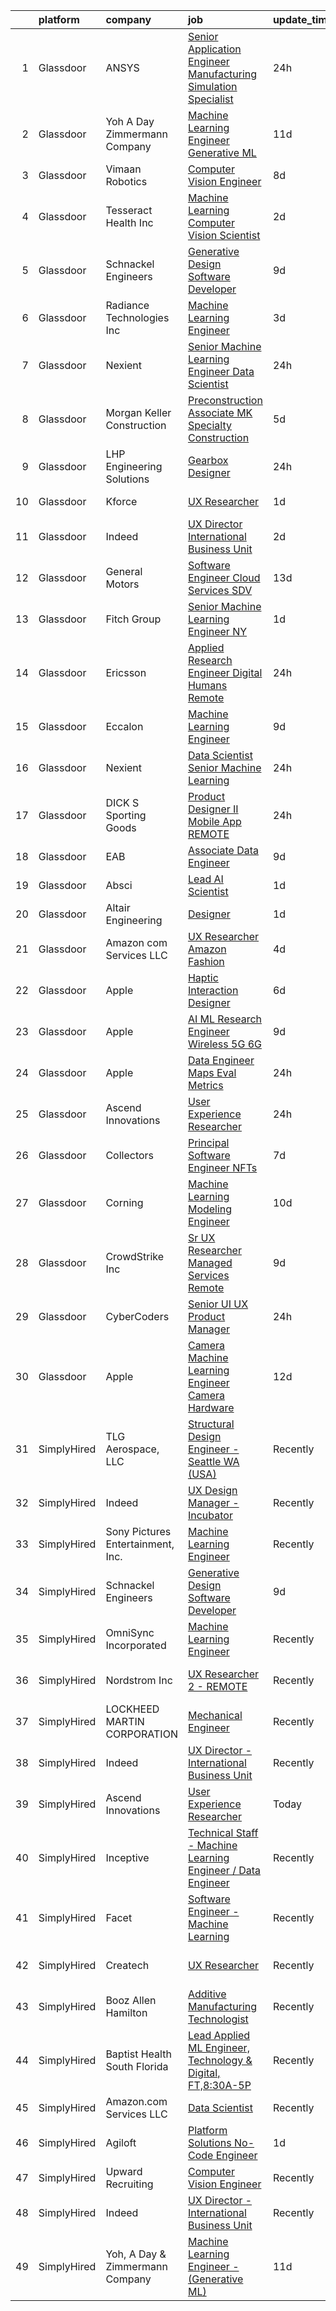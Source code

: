 

|    | platform    | company                           | job                                                                                                                                                                                                                                                                                                                                                                                                                                                                                                                                                                                                                                                                                                                                                                                                                                                                                                                                                                                                                                                                                                                                                                                                                                                                                                                                                                                                  | update_time   | location                   |
|---:|:------------|:----------------------------------|:-----------------------------------------------------------------------------------------------------------------------------------------------------------------------------------------------------------------------------------------------------------------------------------------------------------------------------------------------------------------------------------------------------------------------------------------------------------------------------------------------------------------------------------------------------------------------------------------------------------------------------------------------------------------------------------------------------------------------------------------------------------------------------------------------------------------------------------------------------------------------------------------------------------------------------------------------------------------------------------------------------------------------------------------------------------------------------------------------------------------------------------------------------------------------------------------------------------------------------------------------------------------------------------------------------------------------------------------------------------------------------------------------------|:--------------|:---------------------------|
|  1 | Glassdoor   | ANSYS                             | [Senior Application Engineer   Manufacturing Simulation Specialist](https://www.glassdoor.com/partner/jobListing.htm?pos=107&ao=1110586&s=58&guid=0000018205c231508738e60242989990&src=GD_JOB_AD&t=SR&vt=w&cs=1_9c8202bd&cb=1657953989326&jobListingId=1008007293644&cpc=AC285F3A3ECA6BB0&jrtk=3-0-1g82s4cd0kbmb801-1g82s4cdhgsrn800-21c2375bc4b679a4--6NYlbfkN0C1CYJ5HQK12A7y0ZBhFhW3e-LGRaOWowYCOYawr20fAEqcDIfPVtibm8xm15mGcS_lo3e3_y55i-iNl6kLvH8sNJQ3JC3naHHw13crspdD4xI4_lTxCJ3M6a_C482OGnJYiTDpzdKBLvnYByxtMyC4YOdJgj09_L-VGI36NDsSpm4eevkWl7p-nYKBQplAr2DwnAOjHD2IhDc5FeNGdoLpld1UMiZcykQxZAeVacwSMlZP1S2FoNu8eC6lWKmm9NHa3ykVbxZnrc2PMjK8MQ9d9Z8AuYw1aRabY-aOQ253mqSKotaYhLUbQAvkTSbZwECCAxJ8d3mZ7YxWrc3LfgEzvXZebkJZ2ZvQ2hu8fCXXpwUowWsgv7fu5CQGWzFIi8GYg6yvnNwZdBAiiJ05C9hPnQAtD7Yb_nv2hoJ8gw-kc_5CrlDm69Ra3zvZ4A9l1Y-odQskKLP-aYrS7adzRKubhMdSZg6jeBt6Pu8fVHzlD9pJYjjvHEJpu7Nfr78y1RCQMFEAH3WmjTqi4Sv5uT_1GscdredVWZRu3GyItnTegP1odHO7vH6c)                                                                                                                                                                                                                                                                                                                                                                                                                                              | 24h           | Evanston, IL               |
|  2 | Glassdoor   | Yoh  A Day   Zimmermann Company   | [Machine Learning Engineer    Generative ML ](https://www.glassdoor.com/partner/jobListing.htm?pos=102&ao=1110586&s=58&guid=0000018205c231508738e60242989990&src=GD_JOB_AD&t=SR&vt=w&ea=1&cs=1_79e4183e&cb=1657953989325&jobListingId=1007982759644&cpc=AF770993EC679D41&jrtk=3-0-1g82s4cd0kbmb801-1g82s4cdhgsrn800-3ef156ec08f33186--6NYlbfkN0Ae6Qmv8rNb3d5rEsMPL_plhvilYeiJERi7JqghURwQ9bq2mHgMGRGPHap0kt02TPhHoArRrIPDXB0Fm3NSxLJwWlAXpSoHydXD7YYEjQfYp-wt_j4lfGDfKIbzND_9EtD4wiBxpi_5Fu1gPRC5CvPWqwejtozptTMLVK4J_uv5kUAtnlLbzUmWKd_KCmvd5xJZ0cq3DpCZdfXgPupBWbv7ET_eN7L8-REp6uzMKHtXuKev-sdPtCyyECP7hvYdMDNwnVB2M21BIbyM95yR_Ps4IK7HEUffD7dvFjVGaxfl67U2jOibL6xDaBVH7ysTBdYoeMWlzb1KIFAz5G8HZ_eLj8Pt4z8VTjKWfe2mNeFV7qRBHDxZKBb56ijkIlZH9Vu001zxWIuCkz9ulhXdFdadiVWpV4cbBWBgaYsuUyDU1-Z_0qhoPlkYk6_dDBqEy3vQaU-7oujl-D7KCgXUJelVqbCq3MZsCpWJsV_ArJPU4g%3D%3D)                                                                                                                                                                                                                                                                                                                                                                                                                                                                                                                                   | 11d           | Mountain View, CA          |
|  3 | Glassdoor   | Vimaan Robotics                   | [Computer Vision Engineer](https://www.glassdoor.com/partner/jobListing.htm?pos=121&ao=1136043&s=58&guid=0000018205c231508738e60242989990&src=GD_JOB_AD&t=SR&vt=w&cs=1_34be3045&cb=1657953989327&jobListingId=1007990218816&jrtk=3-0-1g82s4cd0kbmb801-1g82s4cdhgsrn800-478aadadec11aaa1-)                                                                                                                                                                                                                                                                                                                                                                                                                                                                                                                                                                                                                                                                                                                                                                                                                                                                                                                                                                                                                                                                                                            | 8d            | Santa Clara, CA            |
|  4 | Glassdoor   | Tesseract Health  Inc             | [Machine Learning Computer Vision Scientist](https://www.glassdoor.com/partner/jobListing.htm?pos=129&ao=1136043&s=58&guid=0000018205c231508738e60242989990&src=GD_JOB_AD&t=SR&vt=w&ea=1&cs=1_448a9e50&cb=1657953989328&jobListingId=1008002710891&jrtk=3-0-1g82s4cd0kbmb801-1g82s4cdhgsrn800-fd7670455c9a02f9-)                                                                                                                                                                                                                                                                                                                                                                                                                                                                                                                                                                                                                                                                                                                                                                                                                                                                                                                                                                                                                                                                                     | 2d            | Remote                     |
|  5 | Glassdoor   | Schnackel Engineers               | [Generative Design Software Developer](https://www.glassdoor.com/partner/jobListing.htm?pos=101&ao=1110586&s=58&guid=0000018205c231508738e60242989990&src=GD_JOB_AD&t=SR&vt=w&ea=1&cs=1_d961c6d4&cb=1657953989325&jobListingId=1007987458836&cpc=25F7D4ABB6558D0F&jrtk=3-0-1g82s4cd0kbmb801-1g82s4cdhgsrn800-7e547bc3bbec425b--6NYlbfkN0BrTPNwjDoELvBVia9gkET74rNEsU_fi4RRK14NiMbuskwBmYiUl43ITcLe-zL9azDC2bpr2SCa5atbsWtVarJGFgRc_UdXsaXv9eSq5MhWIbYHXS2iNjxtl57jP_-YbQkWhoL7t-RZsYxZUoCrAWVDMEXxgRFdx9CQTy9-cnfIsIM4DpLEIpgy2J1BXSAbDobHUgykQd0Lbc1zCXm0oqgpKYezVY97UEk3LWUPiMpi6f-TmNsMKKLsfDJPwFPxPsiHU0XqNY8_SG5fZsDLJyqzxzlrX53lhDISHHuy3A7Gs43Sy_lVDtrO1jPtX9eu1GEuni_ersaNgDIy2yo6b71O4gv8Wg_iVsDyxp3bdgAEIh3zXux7GFaNhtXkVVRItNqQl5KLwsI1BZCsySmbGYdvQb30qgxCd2kaK27QZBnJ7mD7N_SmQFlnLRju_5XUbVFH6udSTGEffyjy63RidN91gBKQ6dH8rQv2eZPXDII9ZOBbdcM9RSMUvcFfBalmpf9aySlWZdhF8EBXHNkFqeHjcQcV9mPwajg%3D)                                                                                                                                                                                                                                                                                                                                                                                                                                                                                        | 9d            | Omaha, NE                  |
|  6 | Glassdoor   | Radiance Technologies Inc         | [Machine Learning Engineer](https://www.glassdoor.com/partner/jobListing.htm?pos=117&ao=1136043&s=58&guid=0000018205c231508738e60242989990&src=GD_JOB_AD&t=SR&vt=w&ea=1&cs=1_0fc9f3a3&cb=1657953989327&jobListingId=1008001619467&jrtk=3-0-1g82s4cd0kbmb801-1g82s4cdhgsrn800-2b17d835cad19686-)                                                                                                                                                                                                                                                                                                                                                                                                                                                                                                                                                                                                                                                                                                                                                                                                                                                                                                                                                                                                                                                                                                      | 3d            | Beavercreek, OH            |
|  7 | Glassdoor   | Nexient                           | [Senior Machine Learning Engineer Data Scientist](https://www.glassdoor.com/partner/jobListing.htm?pos=118&ao=1136043&s=58&guid=0000018205c231508738e60242989990&src=GD_JOB_AD&t=SR&vt=w&cs=1_936cf9d6&cb=1657953989327&jobListingId=1008008457368&jrtk=3-0-1g82s4cd0kbmb801-1g82s4cdhgsrn800-8cd60bd847106d8e-)                                                                                                                                                                                                                                                                                                                                                                                                                                                                                                                                                                                                                                                                                                                                                                                                                                                                                                                                                                                                                                                                                     | 24h           | Ann Arbor, MI              |
|  8 | Glassdoor   | Morgan Keller Construction        | [Preconstruction Associate   MK Specialty Construction](https://www.glassdoor.com/partner/jobListing.htm?pos=109&ao=1110586&s=58&guid=0000018205c231508738e60242989990&src=GD_JOB_AD&t=SR&vt=w&cs=1_3dd57915&cb=1657953989326&jobListingId=1007994992823&cpc=01657B10174A43CF&jrtk=3-0-1g82s4cd0kbmb801-1g82s4cdhgsrn800-9872c2b36c3765af--6NYlbfkN0D0ff9e8Lfwlpl5zGbQmpn59AL71QmFd7VKOAnfyjZzp5sdngV8WPgYe0dov1m7Y2k2ZT2tEuC6MQMSJCWrGbiVgFOCmLvK9Oj0jtAdSDq66FSMHqKHYXOBlSaR7qwr74w0btDZExj7m1WhcbLa_mW8GxIHX8QAC_KNea2tfefQzbOcoFwT3OlUlLW-Mo6ZEmW5k4YQGORvboGkJpC7TyQiFkG4dXaq5d_uvWzgKg5RtdUqxBn_0boERklcKq2l7_JTP7avHPZpqvTyfiHwzDIKP6f40PTorLjfH3GjW9lbOYhilNqUPqhRj1FGxNL3_Z01RHAx1xxWphmruZ4kQNvJyr1IwyZMqgs4AOy2eg4EtvlK5y4BL_Zz8vTNI23RxHd47gHrBkqaHNgmxO-KIGotRfK64zHPIU2PqpUuYY0Z7CUPSSv-4W2XawBdoxSbcZS4bbCDNejY7UKfO3ZkHOc-vDRrCpr19S4%3D)                                                                                                                                                                                                                                                                                                                                                                                                                                                                                                                                            | 5d            | Frederick, MD              |
|  9 | Glassdoor   | LHP Engineering Solutions         | [Gearbox Designer](https://www.glassdoor.com/partner/jobListing.htm?pos=120&ao=1136043&s=58&guid=0000018205c231508738e60242989990&src=GD_JOB_AD&t=SR&vt=w&ea=1&cs=1_d221e324&cb=1657953989327&jobListingId=1008008477798&jrtk=3-0-1g82s4cd0kbmb801-1g82s4cdhgsrn800-1593ba4b841fd41b-)                                                                                                                                                                                                                                                                                                                                                                                                                                                                                                                                                                                                                                                                                                                                                                                                                                                                                                                                                                                                                                                                                                               | 24h           | Novi, MI                   |
| 10 | Glassdoor   | Kforce                            | [UX Researcher](https://www.glassdoor.com/partner/jobListing.htm?pos=110&ao=1110586&s=58&guid=0000018205c231508738e60242989990&src=GD_JOB_AD&t=SR&vt=w&cs=1_037c1df4&cb=1657953989326&jobListingId=1008005891397&cpc=C4A69CCDBB3B9599&jrtk=3-0-1g82s4cd0kbmb801-1g82s4cdhgsrn800-e4c2b24613f928ce--6NYlbfkN0C5IatSLh_Ak1q39eQQoPIxD737RW9NeiYGvIRXkrLjEBkC4LI6KweFWWPiS1PvvlyTklMnnQ_buaV2_SkKGWvccSW_mylaG-durmWOS5mcSmVMDNnowR7oX6Ew1L-J_Jdqxvap4ARkWXSzg1LAe2Z95TsAVoesQzNv57Zw9RvXkPiyw5H_rxeppY4gteLujWLoPC_pnsZLLO9Nj1WwtI56KJF9GX900zRHU_ZWDrJp9Fvp10GjM2NeybO1titE6kOqKoytpKqM2G-NIxMgls3RExDI1SOoS4CXwY_MiVWnlJpbjsiHNUvJvYkiL-6_3O5lF-VdFl6VxuVYETUT_oMWtXEywRWJ4J9VkWiPipGHgCD9EIlpAFt8zfeOKf4Udhyz-3ZXeyV6Cq5v3KRYSVPRN9_9ofQ4N-LsO0DKk-cZSmYBpLat8z2P3vtAtjhvBtx2aRrp2sSAAAnKDeEpzZ9EY6bBmvKnDPq0EXFt-QnEoX1PzqSlRTJdlzoqsdqEjUjvEHZlSQetFAzfDy0KpEL8ofiInkZWf0nJrsDtti1_AYOJfWIiABhL85LN0PfU9IBdRU7v76fMCm9y6Zkk_Hzpr5182fQgNgEGvgqMnWhqeA%3D%3D)                                                                                                                                                                                                                                                                                                                                                                                                                                      | 1d            | Waltham, MA                |
| 11 | Glassdoor   | Indeed                            | [UX Director   International Business Unit](https://www.glassdoor.com/partner/jobListing.htm?pos=105&ao=1110586&s=58&guid=0000018205c231508738e60242989990&src=GD_JOB_AD&t=SR&vt=w&cs=1_0f9f89d4&cb=1657953989325&jobListingId=1008003455817&cpc=451933188B21919D&jrtk=3-0-1g82s4cd0kbmb801-1g82s4cdhgsrn800-12a35c0bb8946138--6NYlbfkN0CiRNM7CVr8YueLFKlzwbFWI0o7IjV438l4sVrvKZ0flpURU_mqoI8E88RAJZx1_nTkZ66jLzLpp7pxUXlPejWUWxDbA0OHNofVa2VB5uSiK_1Xjp25AagUdAinrW-YhMVJJrjARab2yH6d5DJM4WyYoC1S_yOdKy_al4nvFIV5hv5m2Mj8WrpUdY0k8ptglICeJZsmRRR-etp4s78fhGiJTK_GmPsnadzU4wEIeBTwzm1FBsR2QGxh-Yr1d3TEWFmIhMpvswfv13ner5yXVRTRW-fcB_msArASjfcfPu5vFGosu8GvnqrB7eJzlzAamRxO6nlb8La5SB54bplUVejAW4rBvOYQQJNPfa2Efv6m-bSc7Vw04DDhSmtE0KrVa2j2P0Lp6tIHDGcE67DhiApnDypGmYRcHkHXaIzSmojIxPmyzXYY-DUY6w0ddXIDz9t3wxdPJ0vXtHtSgLdbseyprLcZFt2H78CmZgcpF7D65OZiQyiBoiX8yflxEh1VuerBzPAZOCXxAw%3D%3D)                                                                                                                                                                                                                                                                                                                                                                                                                                                                                                          | 2d            | New York, NY               |
| 12 | Glassdoor   | General Motors                    | [Software Engineer   Cloud Services   SDV](https://www.glassdoor.com/partner/jobListing.htm?pos=128&ao=1136043&s=58&guid=0000018205c231508738e60242989990&src=GD_JOB_AD&t=SR&vt=w&cs=1_f3c1bae8&cb=1657953989328&jobListingId=1007979241615&jrtk=3-0-1g82s4cd0kbmb801-1g82s4cdhgsrn800-4b1ea89f5fd69d67-)                                                                                                                                                                                                                                                                                                                                                                                                                                                                                                                                                                                                                                                                                                                                                                                                                                                                                                                                                                                                                                                                                            | 13d           | Warren, MI                 |
| 13 | Glassdoor   | Fitch Group                       | [Senior Machine Learning Engineer  NY](https://www.glassdoor.com/partner/jobListing.htm?pos=122&ao=1136043&s=58&guid=0000018205c231508738e60242989990&src=GD_JOB_AD&t=SR&vt=w&cs=1_fdbbc379&cb=1657953989327&jobListingId=1008006587390&jrtk=3-0-1g82s4cd0kbmb801-1g82s4cdhgsrn800-ec874135c433fd6d-)                                                                                                                                                                                                                                                                                                                                                                                                                                                                                                                                                                                                                                                                                                                                                                                                                                                                                                                                                                                                                                                                                                | 1d            | New York, NY               |
| 14 | Glassdoor   | Ericsson                          | [Applied Research Engineer  Digital Humans  Remote ](https://www.glassdoor.com/partner/jobListing.htm?pos=127&ao=1136043&s=58&guid=0000018205c231508738e60242989990&src=GD_JOB_AD&t=SR&vt=w&cs=1_956ac324&cb=1657953989327&jobListingId=1008008588490&jrtk=3-0-1g82s4cd0kbmb801-1g82s4cdhgsrn800-08c8a72033dc851a-)                                                                                                                                                                                                                                                                                                                                                                                                                                                                                                                                                                                                                                                                                                                                                                                                                                                                                                                                                                                                                                                                                  | 24h           | Santa Clara, CA            |
| 15 | Glassdoor   | Eccalon                           | [Machine Learning Engineer](https://www.glassdoor.com/partner/jobListing.htm?pos=113&ao=1136043&s=58&guid=0000018205c231508738e60242989990&src=GD_JOB_AD&t=SR&vt=w&ea=1&cs=1_b92f06bb&cb=1657953989327&jobListingId=1007987494120&jrtk=3-0-1g82s4cd0kbmb801-1g82s4cdhgsrn800-1be63e6e10b503d5-)                                                                                                                                                                                                                                                                                                                                                                                                                                                                                                                                                                                                                                                                                                                                                                                                                                                                                                                                                                                                                                                                                                      | 9d            | Hanover, MD                |
| 16 | Glassdoor   | Nexient                           | [Data Scientist Senior Machine Learning](https://www.glassdoor.com/partner/jobListing.htm?pos=123&ao=1136043&s=58&guid=0000018205c231508738e60242989990&src=GD_JOB_AD&t=SR&vt=w&cs=1_ef4f3336&cb=1657953989327&jobListingId=1008008458372&jrtk=3-0-1g82s4cd0kbmb801-1g82s4cdhgsrn800-3743e5ff5b45fd1d-)                                                                                                                                                                                                                                                                                                                                                                                                                                                                                                                                                                                                                                                                                                                                                                                                                                                                                                                                                                                                                                                                                              | 24h           | Columbus, OH               |
| 17 | Glassdoor   | DICK S Sporting Goods             | [Product Designer II   Mobile App  REMOTE ](https://www.glassdoor.com/partner/jobListing.htm?pos=125&ao=1136043&s=58&guid=0000018205c231508738e60242989990&src=GD_JOB_AD&t=SR&vt=w&cs=1_ab7cee20&cb=1657953989327&jobListingId=1008008941755&jrtk=3-0-1g82s4cd0kbmb801-1g82s4cdhgsrn800-be7c7078d6baa20f-)                                                                                                                                                                                                                                                                                                                                                                                                                                                                                                                                                                                                                                                                                                                                                                                                                                                                                                                                                                                                                                                                                           | 24h           | Coraopolis, PA             |
| 18 | Glassdoor   | EAB                               | [Associate Data Engineer](https://www.glassdoor.com/partner/jobListing.htm?pos=119&ao=1136043&s=58&guid=0000018205c231508738e60242989990&src=GD_JOB_AD&t=SR&vt=w&cs=1_198e9239&cb=1657953989327&jobListingId=1007987430798&jrtk=3-0-1g82s4cd0kbmb801-1g82s4cdhgsrn800-65a1060564fdef46-)                                                                                                                                                                                                                                                                                                                                                                                                                                                                                                                                                                                                                                                                                                                                                                                                                                                                                                                                                                                                                                                                                                             | 9d            | Remote                     |
| 19 | Glassdoor   | Absci                             | [Lead AI Scientist](https://www.glassdoor.com/partner/jobListing.htm?pos=126&ao=1136043&s=58&guid=0000018205c231508738e60242989990&src=GD_JOB_AD&t=SR&vt=w&ea=1&cs=1_2d30e6ec&cb=1657953989327&jobListingId=1008005973144&jrtk=3-0-1g82s4cd0kbmb801-1g82s4cdhgsrn800-62b20ff18c6763b3-)                                                                                                                                                                                                                                                                                                                                                                                                                                                                                                                                                                                                                                                                                                                                                                                                                                                                                                                                                                                                                                                                                                              | 1d            | Vancouver, WA              |
| 20 | Glassdoor   | Altair Engineering                | [Designer](https://www.glassdoor.com/partner/jobListing.htm?pos=124&ao=1136043&s=58&guid=0000018205c231508738e60242989990&src=GD_JOB_AD&t=SR&vt=w&cs=1_1c770158&cb=1657953989327&jobListingId=1008006488984&jrtk=3-0-1g82s4cd0kbmb801-1g82s4cdhgsrn800-c3da16eb45760725-)                                                                                                                                                                                                                                                                                                                                                                                                                                                                                                                                                                                                                                                                                                                                                                                                                                                                                                                                                                                                                                                                                                                            | 1d            | Troy, MI                   |
| 21 | Glassdoor   | Amazon com Services LLC           | [UX Researcher  Amazon Fashion](https://www.glassdoor.com/partner/jobListing.htm?pos=115&ao=1136043&s=58&guid=0000018205c231508738e60242989990&src=GD_JOB_AD&t=SR&vt=w&cs=1_a4048ebb&cb=1657953989327&jobListingId=1007998212290&jrtk=3-0-1g82s4cd0kbmb801-1g82s4cdhgsrn800-55719db91ea1cfd5-)                                                                                                                                                                                                                                                                                                                                                                                                                                                                                                                                                                                                                                                                                                                                                                                                                                                                                                                                                                                                                                                                                                       | 4d            | Seattle, WA                |
| 22 | Glassdoor   | Apple                             | [Haptic Interaction Designer](https://www.glassdoor.com/partner/jobListing.htm?pos=130&ao=1136043&s=58&guid=0000018205c231508738e60242989990&src=GD_JOB_AD&t=SR&vt=w&cs=1_8b51e5fa&cb=1657953989328&jobListingId=1007994237603&jrtk=3-0-1g82s4cd0kbmb801-1g82s4cdhgsrn800-5900c6dd87662369-)                                                                                                                                                                                                                                                                                                                                                                                                                                                                                                                                                                                                                                                                                                                                                                                                                                                                                                                                                                                                                                                                                                         | 6d            | Cupertino, CA              |
| 23 | Glassdoor   | Apple                             | [AI ML Research Engineer   Wireless 5G 6G](https://www.glassdoor.com/partner/jobListing.htm?pos=103&ao=1110586&s=58&guid=0000018205c231508738e60242989990&src=GD_JOB_AD&t=SR&vt=w&cs=1_c8f5396e&cb=1657953989326&jobListingId=1007988604965&cpc=32EE424DE2B657EB&jrtk=3-0-1g82s4cd0kbmb801-1g82s4cdhgsrn800-783fb6ade06d776f--6NYlbfkN0BvKrLyj5gPmtZO9T8euul8TCxuuKNOtzRJOomxnwSEodTz2Bc-sPZl8WPllYOnI2gt4bcpvk4rjjpceTIx1ze-fyFjpQ8LaoGWozxobRTjMiyMx36dAmBDdK6tEgLCHcpvdRwtryjbi1cjv8e1pnr3ueyM9uYJj1ww3ngqaZBFwOjf8hpSh-IqxiSN3f8LVw7RmtJ50egLeBUaLOSTxVGo8kN64byKjw0LT7VtVZ0qnn3vLi8jAopLSbz7_vmOE5rB0-Bv0DOWsFeG_j-DQTZxo5ZLlkj06-u6I30H0Q_ljH6Tlz3i0wttJQNvoQYjn012Bum8IOBolc6NMXdWjHdJSjvAFwKEG-0y1DVSkwsPp9OawANSJHjLaSgKHhXBEp6S0aF-VSh-Uzr4sIN6uWTa1k7XDKSWaK16iisv-Av9z_w2bRhPCB8QaglTtJf_4hSqp1sBWzmR-hR7usFanYVYheDv5pIKONQ45pVK3U-j7SCSHKd95AEmOOJ0McPkszffazqXspiR2foBnREmeubQdUHLPGxpiMr6X_ioDsCRPMfb7b_CUn7WcyMJHWRWjWLpTWWU2fJyaoSf8DhRoH8RCQCgl6xICrtkFkVxQtYFQxqTRRFmdlb4xAdA6EVQlLd1jSWZIVi8UPhSJSFG06aBE7uNaCxlJTjaxklO4QKiC9W4N67qQjTVrH7T-oaJc9Dd9W_Tzxp-K3oiXAvPP1NEQqow4nqGVGtEhn8pSp5XN9rQt1ybi7ayrArFa6kCbKAasPI1kdn8DU3C6tvZoZEIe8RnQvHo3hQpoaOJ1QVkGFiHbaQ4fE21kVrCrlwGYO_6Oe0EMr75aMNn1IKHKZsWtaKaKKtGzuDvcuJBtrdoRq_McEvqfL0iAMOJvSkHRfZ1mUG_CJS3Uh0Lztm7kCbG4qpXpXoW3U-XQae4uKNPzh5bjUIpoD2n1gO-KI3O3HShQp9074cH7c_JPV6BThOJLMWHWGR-RNg%3D)                         | 9d            | San Diego, CA              |
| 24 | Glassdoor   | Apple                             | [Data Engineer  Maps Eval Metrics](https://www.glassdoor.com/partner/jobListing.htm?pos=112&ao=1136043&s=58&guid=0000018205c231508738e60242989990&src=GD_JOB_AD&t=SR&vt=w&cs=1_df20b380&cb=1657953989327&jobListingId=1008008289048&jrtk=3-0-1g82s4cd0kbmb801-1g82s4cdhgsrn800-89a818e6f99c9e1d-)                                                                                                                                                                                                                                                                                                                                                                                                                                                                                                                                                                                                                                                                                                                                                                                                                                                                                                                                                                                                                                                                                                    | 24h           | Cupertino, CA              |
| 25 | Glassdoor   | Ascend Innovations                | [User Experience Researcher](https://www.glassdoor.com/partner/jobListing.htm?pos=116&ao=1136043&s=58&guid=0000018205c231508738e60242989990&src=GD_JOB_AD&t=SR&vt=w&ea=1&cs=1_85ea7680&cb=1657953989327&jobListingId=1008009053175&jrtk=3-0-1g82s4cd0kbmb801-1g82s4cdhgsrn800-2803a83c2794fba5-)                                                                                                                                                                                                                                                                                                                                                                                                                                                                                                                                                                                                                                                                                                                                                                                                                                                                                                                                                                                                                                                                                                     | 24h           | Remote                     |
| 26 | Glassdoor   | Collectors                        | [Principal Software Engineer  NFTs](https://www.glassdoor.com/partner/jobListing.htm?pos=104&ao=1110586&s=58&guid=0000018205c231508738e60242989990&src=GD_JOB_AD&t=SR&vt=w&cs=1_7cfe92cf&cb=1657953989325&jobListingId=1007992240823&cpc=545C0D17DAD7ABB7&jrtk=3-0-1g82s4cd0kbmb801-1g82s4cdhgsrn800-9ed9be0b59a4a466--6NYlbfkN0DG4ntHtB_rMsnfhgmnSvK2brktLme1L4SiDeJjQ-izrVOLqRJ5-yjEwoYGp-nj3bUvyNYGi_l_KUFiTCD1_DplnZFSR8Ijd2N4XRtAZl-U-XeP_v7U1b_lLokY6_wqsZffml7bz2bwVqyfq1s9c9G9-p3oDcepYODTwCNK6_awSU_O_tHdxQ2aHvMVTAMFfFXqTaFeJjO3cMxFXcbPQEWcgRQ1gbnf8Tei0wOxJGU-aNidIyI9N5sTQ_snAzXbwjrZgL39hC3H7mCBg4HWCeBCO1ayddUaUfsL-aiJZzK95s5Cxw2pEO3noQSjl12oU-xblncLheCW2aiMbjYTw3a7bOBgCX2ESkt4UKXHgd4kRQ8s9VQ_Wiek4gfgxXXiC4SgZRjJj9Ecsqms8dTpS4VK9CyU8pWX3Tq29KUfOSIjfhWTFz5GPwn6rQwuD_-1R6owRrveoLZBK80gs_CX7AePw5qgrd-vw4kGGDq8t1bL_8g40MjV0dVQeFQ68YK8ZcrMlbMNZRgkYRKA71dWTniPh2hAMIbwxiasHZ8UoKY1nRLgkRwMjceE1tP3S34fPSoBg_VBBCcwp3ZlA1TnOZ2YsAf5B8SAc2g5k8spj-V27GSoU06hmIvIBaX6Rd9G0ubDe8s320fQRaCiRpzI-c5cATPf0AwmsbdCYBEoLkUUW_hTp4x-ojloitgjSY6DmT_9YyEWHadON1HfYogsWIWdhyF2bNpxIed0xNMOCYbQ99hWoWLn1XFdDMmWV79iLxpLAzJqJqST0hSSOhd4HYSvW0KMUkgdZYpngJ6-I0yK_LGpFJD7XqaPPn28gfQdLcm5lHWB5uV-pC4qPhQk-uoXTGu837QTeF7SpC5HpiStW4RA4SIpLSR30IqCc5gvGVVKKmtRIq2nkBhnXL5r9XGfDTPl9QAKFIZiBBBq5Y8ErQW_k_mvGdGJqy-3Wc7uoeKZ8mh1DkmvVjrWDKIbIVo2C0sdn1H5YSKZXDuIB_qCug%3D%3D)                  | 7d            | Santa Ana, CA              |
| 27 | Glassdoor   | Corning                           | [Machine Learning Modeling Engineer](https://www.glassdoor.com/partner/jobListing.htm?pos=114&ao=1136043&s=58&guid=0000018205c231508738e60242989990&src=GD_JOB_AD&t=SR&vt=w&cs=1_74de716f&cb=1657953989327&jobListingId=1007985113411&jrtk=3-0-1g82s4cd0kbmb801-1g82s4cdhgsrn800-520d69d3e679490c-)                                                                                                                                                                                                                                                                                                                                                                                                                                                                                                                                                                                                                                                                                                                                                                                                                                                                                                                                                                                                                                                                                                  | 10d           | Corning, NY                |
| 28 | Glassdoor   | CrowdStrike  Inc                  | [Sr  UX Researcher   Managed Services  Remote ](https://www.glassdoor.com/partner/jobListing.htm?pos=108&ao=1110586&s=58&guid=0000018205c231508738e60242989990&src=GD_JOB_AD&t=SR&vt=w&cs=1_a233ddb3&cb=1657953989326&jobListingId=1007988965747&cpc=F4EED0218A761C36&jrtk=3-0-1g82s4cd0kbmb801-1g82s4cdhgsrn800-343c66ce87262d4a--6NYlbfkN0Cu2CVlb3GO4Nf7aS8SXsFwjpUbSKkwsJRaJhRnAEdqU_yv6e0u-cLacwZ2HNe9plZNCFlwazzBICdjfCRnETnGO7ZpMey4U1o2Wof_5LiNAzqN65nYPFZ0i4u10AQLjE1klK7CzKVdvBPpCZ0RJJeDUU9tk1QiC6vf3Gk7SIRP2hbYvvkrkdzix5BDt4z8oSHBveL10u4v8CYs8t9kZH-ne-KYCsfSwyBqiGacXNwInrnCAVcEOdyRIks99L7niIkjO-njlO4lOQRzpUwHWxW08I6VZY1cIWiEWDWhNXp0BEK3LLDF8XnqOk_TWUlsiqJmkdL2iLGWVI-UuSsP6UGj3i8aby8VBLKpcspk16pGY5sMiw3sDx8rsSzVjkLJiFsAsBFKedSYj7InFxUOPau_9H8LDPx_CiosFTyP13SSTNrKfcsCp8Dau1vXghSUwqTcMFJfYDCKASqU7OOwTecasOY3ZOvLYtEZxRU7wn-mFY9EnuNW9Eq8zhBGTolWrMM4w3RM6vHD8qIBnABI-9yf03Mxp1HnurPdoeV2icI8u1rAT0dNv1KPyFhnQF_QMiIG-wtxm5LENmMJKz2M-002xE20UL9tBtEwl4hh4QqLG9yZ0xMdGrf2zKXtkQBZbMpbshaw-QQdxZurtNC6yi254EcrEQv4o9h6NeJBYSLFwon8lWt7knXdhkYDTAlEoJqM87oc0WwKpwJ8rKTScv6ZE9UWyReAOcwsm57hd9qhuYe-2wdlb1D2)                                                                                                                                                                                                                                                                  | 9d            | New York, NY               |
| 29 | Glassdoor   | CyberCoders                       | [Senior UI UX Product Manager](https://www.glassdoor.com/partner/jobListing.htm?pos=111&ao=1110586&s=58&guid=0000018205c231508738e60242989990&src=GD_JOB_AD&t=SR&vt=w&ea=1&cs=1_909bd93f&cb=1657953989327&jobListingId=1008008702398&cpc=F41FEAB56D215062&jrtk=3-0-1g82s4cd0kbmb801-1g82s4cdhgsrn800-2ae4f7acc5f2f470--6NYlbfkN0CpFJQzrgRR8WqXWK1qKKEqALWJw739KlKqr2H-MSI4eoBlI4EFrmor2FYZMP3muM1oRu76nIrQEUqHTpORkFeIazD_-WwBf43UWgeJ5CcJ50ISkt8HG8Do6ChXLCi5tFkePQVwGWac6UqpikIdPAHbj5y8tNYRvXzPMGp1HHYVvKH04pzbUxALHD20SK3h-qAuGzSCKRNIOE9ZPuDP5scnMijBUHywDXb-frzn3HDiDdb4wwpyYRrEi0JylfLeDFLD3GCoppfHRc-nz7rE5eQTDlPFmkhVKtTLZSv2nTZfXGyeBUb3FOUBejJzA4fklHJLteJSLiLEADPYIYuE16yZ1iLzYK6Zz-6XN6jk6kDDoUCdFD9TO0QT47wc-sHBZFLbTkxYlpw_3M_ZwWHVgxqW-e7GrPOBv6GXVRwwpqqlrqi0jCV48W1R4lzmNHhwaiL73dBEMdmyman-Q_AzwrDIk7S5ZVFX10xzfI6rYRjsJj7k66AkbWRghrGyhZwLSvoSsYW8vrTDo4mTEA-rz66Kf-nQIhNR1SW9JkbyQFxXB_ZZRhwqGrrtsBR7vw59OZ1S6uvaQsWsM7Mf7pS5UNe0mtQsdt5a5qpkKm82Wbr8Idi6dN6eb22uQoiOi13jElxRnUvMQM4q9d2GJY001WLHy0CoRMcZ_47aJnCTfugGdLabcvcMdZFQPkBkchJmpAAtpziV5DxsHFj9zmKvWgaRtMAxtKJ2f3ThIpr9XjulSRIvuGoooBAQD882QfzI2em5GMHpUFeBnAzHQ4ql8a1QIReHvsrocm7dJeXQC2Pav1ZF3Iingq6Afp2DWTGMFLkXjQ5wRtRV39CDxkYNDgokKrPklEAaGYqM2_aoivaGr-5_sfG65rV-vmw-E2s3eR12q1l4UPtqWGCJOzZX6ogSSR0-BTYbmnzCSbeogX730u3R6Gkp3HXaR44uMAo_w45-YzndOYbi9Xaz3NnoDwkt8Kw6-f0a_ufvUmTIrMUwGQ%3D%3D)                  | 24h           | Sunnyvale, CA              |
| 30 | Glassdoor   | Apple                             | [Camera Machine Learning Engineer   Camera Hardware](https://www.glassdoor.com/partner/jobListing.htm?pos=106&ao=1110586&s=58&guid=0000018205c231508738e60242989990&src=GD_JOB_AD&t=SR&vt=w&cs=1_6a72873d&cb=1657953989326&jobListingId=1007981078176&cpc=AC285F3A3ECA6BB0&jrtk=3-0-1g82s4cd0kbmb801-1g82s4cdhgsrn800-32523d00fb7b9ad4--6NYlbfkN0BvKrLyj5gPmtZO9T8euul8TCxuuKNOtzRJOomxnwSEodTz2Bc-sPZlO_uSwsktAegLTqzmULGuvZojx-L4-4DAo0lxTfB6daAtay9dbxXs9cxRO5zZBB56U6EO_LPVDH81NjzMh8OgCKBwKp82IfDRctTmhDp2DnTGhX_jdCLi-d7Y8O2tzOMoOj4Az1ov8CUpQ_Xn3j31bmBlGdsl7rm_OMV6gypPJSciu0exDysZTtmOdiaWzXTQn0aHOGGb6epCKKBYmRGwYxIP9t3vuOv79ysnsjLW8wGdXGY7KTLo9LqoCVtlyVZ3kGOgmh1BSf3frzeG4XA-JVTG5CN3Tj3ihk9KpJHykABYbExIifN3xWZa6TuBa1QPn0PLZQ--SkdrDs3gLHProq8XLTeTWD2z0IadTS6vbiFuPrge1Qfust6cf9q42PXM3VAKerZ73PTUxbItAVSLG9VcGJLS8O2BIdlPBf65KCgyBP6jGMaZS_0iJy3V-L-NHuAuyOl7AIHgQBsmzlv9icZFFnYIPebynVkwE8j0wy60RyiNedSZtt1olPiMvITXcoyMljHi2c5ojjBFHLpyJoz4bQCqF-pfdYajEIyj4RTPQmEPDsseG5ZhoSOfWtf8p8LB8joGvfVqnfUTeQvWDuMZ-ZWWRuGtPQrWXCSqfe8vY8R92q3O8hrJgoU65QmbN3fw89LZqa50NbOurUIfZTvcYiL_0o__xEdNMeJeIfHalE1vqShPuK1r_jECVSKynYpRRvxrakt-KxfpacjkhphWjrPlE1R91l-_Sv3UJcDg3ghJ8yvgH9bWjuMBO0F1Qe3U_clcJ9KKIeWMIqW4Xt4hxlvQ3LX7HJzjixqd90LN_ZLntO6Qwus-bK3QJckSSMICz67Nf7X0aT3VZXV_hQ030gYpQb1i3LSDE8E6AI6U2j1Djd0ASeHAM4bTFQoVRwbHdkp3o0-DlFN96SahlZsckQDEUgylz5KeJ1_BJQsWwz6CYRVJ1Q%3D%3D) | 12d           | Cupertino, CA              |
| 31 | SimplyHired | TLG Aerospace, LLC                | [Structural Design Engineer - Seattle WA (USA)](https://www.simplyhired.com/job/mvnDWLhVqOcECdoWxeeMjQyCDGBGrPl6HTl6Es086WiBppGtueZB1g?q=generative+engineer)                                                                                                                                                                                                                                                                                                                                                                                                                                                                                                                                                                                                                                                                                                                                                                                                                                                                                                                                                                                                                                                                                                                                                                                                                                        | Recently      | Seattle, WA                |
| 32 | SimplyHired | Indeed                            | [UX Design Manager - Incubator](https://www.simplyhired.com/job/AHhJM-aDe-NcmNdwvJhb-gPxcmXcCkVLIE75boud2OpFtQMx5R_rYQ?q=generative+engineer)                                                                                                                                                                                                                                                                                                                                                                                                                                                                                                                                                                                                                                                                                                                                                                                                                                                                                                                                                                                                                                                                                                                                                                                                                                                        | Recently      | United States              |
| 33 | SimplyHired | Sony Pictures Entertainment, Inc. | [Machine Learning Engineer](https://www.simplyhired.com/job/1mkmtfVm38EXu_WCSks_O1UMMVKAqKz4u6-x3sE7hm3GuXwOE4k48w?q=generative+engineer)                                                                                                                                                                                                                                                                                                                                                                                                                                                                                                                                                                                                                                                                                                                                                                                                                                                                                                                                                                                                                                                                                                                                                                                                                                                            | Recently      | Culver City, CA            |
| 34 | SimplyHired | Schnackel Engineers               | [Generative Design Software Developer](https://www.simplyhired.com/job/KE0-EPFCtTp8eniWTTdVA6iqehRWfXqNBvdE0wHECgCONieSBqtj5A?q=generative+engineer)                                                                                                                                                                                                                                                                                                                                                                                                                                                                                                                                                                                                                                                                                                                                                                                                                                                                                                                                                                                                                                                                                                                                                                                                                                                 | 9d            | Omaha, NE                  |
| 35 | SimplyHired | OmniSync Incorporated             | [Machine Learning Engineer](https://www.simplyhired.com/job/Ms1rUOOkPUDsS74FgK92f7jngW4kzHcHoT7F_OvtjO8xRlfiq_mzCQ?q=generative+engineer)                                                                                                                                                                                                                                                                                                                                                                                                                                                                                                                                                                                                                                                                                                                                                                                                                                                                                                                                                                                                                                                                                                                                                                                                                                                            | Recently      | San Diego, CA              |
| 36 | SimplyHired | Nordstrom Inc                     | [UX Researcher 2 - REMOTE](https://www.simplyhired.com/job/-4F87DNMEMWzDMrtkHCRm38I8V2_irgzx5IaHwviPaMp9OcSKi-yAQ?q=generative+engineer)                                                                                                                                                                                                                                                                                                                                                                                                                                                                                                                                                                                                                                                                                                                                                                                                                                                                                                                                                                                                                                                                                                                                                                                                                                                             | Recently      | United States +5 locations |
| 37 | SimplyHired | LOCKHEED MARTIN CORPORATION       | [Mechanical Engineer](https://www.simplyhired.com/job/DrdYSViEOJmm8VeD-CAIA2QkqGdQTsm45767GHFQXICe0v2HYKc4dg?q=generative+engineer)                                                                                                                                                                                                                                                                                                                                                                                                                                                                                                                                                                                                                                                                                                                                                                                                                                                                                                                                                                                                                                                                                                                                                                                                                                                                  | Recently      | Liverpool, NY              |
| 38 | SimplyHired | Indeed                            | [UX Director - International Business Unit](https://www.simplyhired.com/job/dM1ysZJlDdbR8EZNlsgzTct0IkrbTTXaHBZS5c96oik2kiLD-V6z9g?q=generative+engineer)                                                                                                                                                                                                                                                                                                                                                                                                                                                                                                                                                                                                                                                                                                                                                                                                                                                                                                                                                                                                                                                                                                                                                                                                                                            | Recently      | Austin, TX                 |
| 39 | SimplyHired | Ascend Innovations                | [User Experience Researcher](https://www.simplyhired.com/job/q6D63gEk2wOXOPL2ug1DnQ_lW_0YTSgnzupCHUT2wYcMVPatBUZpTw?q=generative+engineer)                                                                                                                                                                                                                                                                                                                                                                                                                                                                                                                                                                                                                                                                                                                                                                                                                                                                                                                                                                                                                                                                                                                                                                                                                                                           | Today         | Remote                     |
| 40 | SimplyHired | Inceptive                         | [Technical Staff - Machine Learning Engineer / Data Engineer](https://www.simplyhired.com/job/nU_pczZ8k_8OLKVUZdqqqLwaQKANdZcg--5NjulzQpo0A-o37XVZkQ?q=generative+engineer)                                                                                                                                                                                                                                                                                                                                                                                                                                                                                                                                                                                                                                                                                                                                                                                                                                                                                                                                                                                                                                                                                                                                                                                                                          | Recently      | Remote                     |
| 41 | SimplyHired | Facet                             | [Software Engineer - Machine Learning](https://www.simplyhired.com/job/rRl7LpYqGiIowLAwzbrNzMgXtXTFbKgtp-z9fo66PKEqX4Q6nYlO_w?q=generative+engineer)                                                                                                                                                                                                                                                                                                                                                                                                                                                                                                                                                                                                                                                                                                                                                                                                                                                                                                                                                                                                                                                                                                                                                                                                                                                 | Recently      | San Francisco, CA          |
| 42 | SimplyHired | Createch                          | [UX Researcher](https://www.simplyhired.com/job/i7kHaMs_t4HJbJlYlCbNzuzUNip4IiMfa1iEYNfuICNgoGdDox8jZA?q=generative+engineer)                                                                                                                                                                                                                                                                                                                                                                                                                                                                                                                                                                                                                                                                                                                                                                                                                                                                                                                                                                                                                                                                                                                                                                                                                                                                        | Recently      | San Francisco, CA          |
| 43 | SimplyHired | Booz Allen Hamilton               | [Additive Manufacturing Technologist](https://www.simplyhired.com/job/JWUCQAj51M7Fhik0fiyoQQnsCHKfQyV13eTIza8Bzlg0rzmaMl9IMw?q=generative+engineer)                                                                                                                                                                                                                                                                                                                                                                                                                                                                                                                                                                                                                                                                                                                                                                                                                                                                                                                                                                                                                                                                                                                                                                                                                                                  | Recently      | Warren, MI                 |
| 44 | SimplyHired | Baptist Health South Florida      | [Lead Applied ML Engineer, Technology & Digital, FT,8:30A-5P](https://www.simplyhired.com/job/bPEqHg7irsI6LT87hED1klw5XllAc00hwjSLpBZAIvvu4x7ryDq1eA?q=generative+engineer)                                                                                                                                                                                                                                                                                                                                                                                                                                                                                                                                                                                                                                                                                                                                                                                                                                                                                                                                                                                                                                                                                                                                                                                                                          | Recently      | Florida                    |
| 45 | SimplyHired | Amazon.com Services LLC           | [Data Scientist](https://www.simplyhired.com/job/0FaG2MEXd48k-1TDzc6FtD0jgmTr2-Eej9LfwnB3SPVRzkqbzfha8g?q=generative+engineer)                                                                                                                                                                                                                                                                                                                                                                                                                                                                                                                                                                                                                                                                                                                                                                                                                                                                                                                                                                                                                                                                                                                                                                                                                                                                       | Recently      | Bellevue, WA               |
| 46 | SimplyHired | Agiloft                           | [Platform Solutions No-Code Engineer](https://www.simplyhired.com/job/SUGGJGzkn5JrK383cEtKnEp1Zv9-X1mUVDTT3nyKpnRujp1rePHl0w?q=generative+engineer)                                                                                                                                                                                                                                                                                                                                                                                                                                                                                                                                                                                                                                                                                                                                                                                                                                                                                                                                                                                                                                                                                                                                                                                                                                                  | 1d            | United States              |
| 47 | SimplyHired | Upward Recruiting                 | [Computer Vision Engineer](https://www.simplyhired.com/job/rkCRw4L7zZyIjOI7zDuN7ivicgLG8hqhk8yOpjOy7-yVCSDmzkL6ow?q=generative+engineer)                                                                                                                                                                                                                                                                                                                                                                                                                                                                                                                                                                                                                                                                                                                                                                                                                                                                                                                                                                                                                                                                                                                                                                                                                                                             | Recently      | Remote                     |
| 48 | SimplyHired | Indeed                            | [UX Director - International Business Unit](https://www.simplyhired.com/job/dM1ysZJlDdbR8EZNlsgzTct0IkrbTTXaHBZS5c96oik2kiLD-V6z9g?q=generative+engineer)                                                                                                                                                                                                                                                                                                                                                                                                                                                                                                                                                                                                                                                                                                                                                                                                                                                                                                                                                                                                                                                                                                                                                                                                                                            | Recently      | Austin, TX +4 locations    |
| 49 | SimplyHired | Yoh, A Day & Zimmermann Company   | [Machine Learning Engineer - (Generative ML)](https://www.simplyhired.com/job/7aYu7SxFh_rMH8QW9USb027e2AVza7KDRKSJCstzz2rOHP-O66kvpw?q=generative+engineer)                                                                                                                                                                                                                                                                                                                                                                                                                                                                                                                                                                                                                                                                                                                                                                                                                                                                                                                                                                                                                                                                                                                                                                                                                                          | 11d           | Mountain View, CA          |